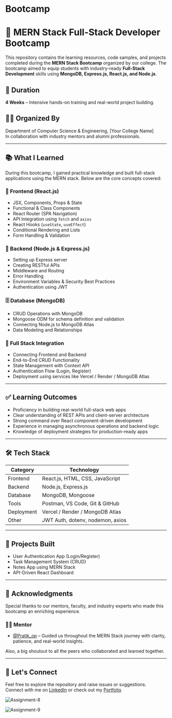 # Bootcamp

# 🚀 MERN Stack Full-Stack Developer Bootcamp

This repository contains the learning resources, code samples, and projects completed during the **MERN Stack Bootcamp** organized by our college. The bootcamp aimed to equip students with industry-ready **Full-Stack Development** skills using **MongoDB, Express.js, React.js, and Node.js**.

## 📅 Duration
**4 Weeks** – Intensive hands-on training and real-world project building.

## 🧑‍🏫 Organized By
Department of Computer Science & Engineering, [Your College Name]  
In collaboration with industry mentors and alumni professionals.

---

## 📚 What I Learned

During this bootcamp, I gained practical knowledge and built full-stack applications using the MERN stack. Below are the core concepts covered:

### 🧠 Frontend (React.js)
- JSX, Components, Props & State
- Functional & Class Components
- React Router (SPA Navigation)
- API Integration using `fetch` and `axios`
- React Hooks (`useState`, `useEffect`)
- Conditional Rendering and Lists
- Form Handling & Validation

### 🔧 Backend (Node.js & Express.js)
- Setting up Express server
- Creating RESTful APIs
- Middleware and Routing
- Error Handling
- Environment Variables & Security Best Practices
- Authentication using JWT

### 🗄️ Database (MongoDB)
- CRUD Operations with MongoDB
- Mongoose ODM for schema definition and validation
- Connecting Node.js to MongoDB Atlas
- Data Modeling and Relationships

### 🧩 Full Stack Integration
- Connecting Frontend and Backend
- End-to-End CRUD Functionality
- State Management with Context API
- Authentication Flow (Login, Register)
- Deployment using services like Vercel / Render / MongoDB Atlas

---

## ✅ Learning Outcomes

- Proficiency in building real-world full-stack web apps
- Clear understanding of REST APIs and client-server architecture
- Strong command over React component-driven development
- Experience in managing asynchronous operations and backend logic
- Knowledge of deployment strategies for production-ready apps

---

## 🛠️ Tech Stack

| Category     | Technology        |
|--------------|-------------------|
| Frontend     | React.js, HTML, CSS, JavaScript |
| Backend      | Node.js, Express.js |
| Database     | MongoDB, Mongoose |
| Tools        | Postman, VS Code, Git & GitHub |
| Deployment   | Vercel / Render / MongoDB Atlas |
| Other        | JWT Auth, dotenv, nodemon, axios |

---

## 📂 Projects Built

- User Authentication App (Login/Register)
- Task Management System (CRUD)
- Notes App using MERN Stack
- API-Driven React Dashboard

---

## 🙌 Acknowledgments

Special thanks to our mentors, faculty, and industry experts who made this bootcamp an enriching experience. 

### 👨‍🏫 Mentor
- [@Pratik_op](https://github.com/pratikrajverma) – Guided us throughout the MERN Stack journey with clarity, patience, and real-world insights.

Also, a big shoutout to all the peers who collaborated and learned together.

---

## 🔗 Let's Connect

Feel free to explore the repository and raise issues or suggestions.  
Connect with me on [LinkedIn](https://linkedin.com/in/your-profile) or check out my [Portfolio](https://your-portfolio-link.com)



![Assignment-8](https://lxktspcgvgeegikwpxuf.supabase.co/storage/v1/object/public/images//Screenshot%202025-07-27%20190517.png)

![Assignment-9](https://lxktspcgvgeegikwpxuf.supabase.co/storage/v1/object/public/images//Screenshot%202025-07-27%20190211.png)